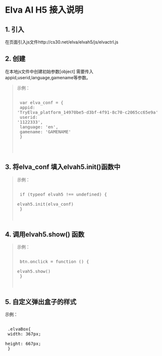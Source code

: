 # Elva AI H5 接入说明 <br />
## 1. 引入 <br />
在页面引入js文件http://cs30.net/elva/elvah5/js/elvactrl.js
## 2. 创建
在本地js文件中创建初始参数[object] 需要传入appid,userid,language,gamename等参数。<br />
> 示例：<br />
   <pre>
var elva_conf = {    <br />
    appid: 'TryElva_platform_14970be5-d3bf-4f91-8c70-c2065cc65e9a',<br />
    userid: '1122333',<br />
    language: 'en',<br />
    gamename: 'GAMENAME'<br />
  		}  <br />
## 3.	将elva_conf 填入elvah5.init()函数中
> 示例：<br />
   <pre>
if (typeof elvah5 !== undefined) {   <br />
    elvah5.init(elva_conf)   <br />
  }   <br />
## 4.	调用elvah5.show() 函数
> 示例：   <br />
   <pre>
btn.onclick = function () {   <br />
    elvah5.show()   <br />
  }   <br />
## 5.	自定义弹出盒子的样式   <br />
示例：   <br />
   <pre>
.elvaBox{   <br />
      width: 367px;   <br />
      height: 667px;   <br />
   		 }   <br />
